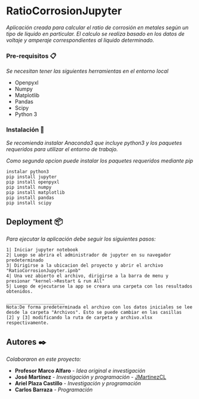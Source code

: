 # RatioCorrosionJupyter
_Aplicación creada para calcular el ratio de corrosión en metales según un tipo de liquido en particular._
_El calculo se realiza basado en los datos de voltaje y amperaje correspondientes al liquido determinado._

### Pre-requisitos 📋
_Se necesitan tener las siguientes herramientas en el entorno local_

* Openpyxl
* Numpy
* Matplotlib
* Pandas
* Scipy
* Python 3  

### Instalación 🔧
_Se recomienda instalar Anaconda3 que incluye python3 y los paquetes requeridos para utilizar el entorno de trabajo._

_Como segunda opcion puede instalar los paquetes requeridos mediante pip_
```
instalar python3
pip install jupyter
pip install openpyxl
pip install numpy
pip install matplotlib
pip install pandas
pip install scipy
```

## Deployment 📦

_Para ejecutar la aplicación debe seguir los siguientes pasos:_

```
1| Iniciar jupyter notebook
2| Luego se abrira el administrador de jupyter en su navegador predeterminado
3| Dirigirse a la ubicacion del proyecto y abrir el archivo "RatioCorrosionJupyter.ipnb"
4| Una vez abierto el archivo, dirigirse a la barra de menu y presionar "kernel->Restart & run All"
5| Luego de ejecutarse la app se creara una carpeta con los resultados obtenidos.

______________________
Nota:De forma predeterminada el archivo con los datos iniciales se lee desde la carpeta "Archivos". Esto se puede cambiar en las casillas 
[2] y [3] modificando la ruta de carpeta y archivo.xlsx respectivamente.

```

## Autores ✒️

_Colaboraron en este proyecto:_

* **Profesor Marco Alfaro** - *Idea original e investigación*
* **José Martínez** - *Investigación y programación* - [JMartinezCL](https://github.com/JMartinezCL)
* **Ariel Plaza Castillo** - *Investigación y programación*
* **Carlos Barraza** - *Programación* 
